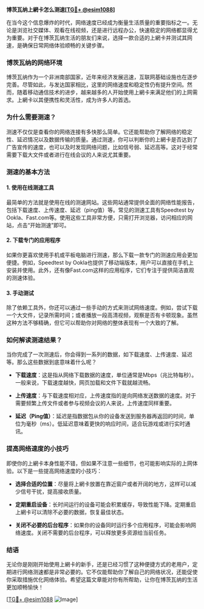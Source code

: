 **博茨瓦纳上網卡怎么测速[[TG💪+ @esim1088](https://t.me/s/esim1088)]**

在当今这个信息爆炸的时代，网络速度已经成为衡量生活质量的重要指标之一。无论是浏览社交媒体、观看在线视频，还是进行远程办公，快速稳定的网络都显得尤为重要。对于在博茨瓦纳生活的朋友们来说，选择一款合适的上網卡并测试其网速，是确保日常网络体验顺畅的关键步骤。

### 博茨瓦纳的网络环境

博茨瓦纳作为一个非洲南部国家，近年来经济发展迅速，互联网基础设施也在逐步完善。尽管如此，与发达国家相比，这里的网络速度和稳定性仍有提升空间。然而，随着移动通信技术的进步，越来越多的人开始使用上網卡来满足他们的上网需求。上網卡以其便携性和灵活性，成为许多人的首选。

### 为什么需要测速？

测速不仅仅是查看你的网络连接有多快那么简单。它还能帮助你了解网络的稳定性、延迟情况以及数据传输的质量。通过测速，你可以判断你的上網卡是否达到了广告宣传的速度，也可以及时发现网络问题，比如信号弱、延迟高等。这对于经常需要下载大文件或者进行在线会议的人来说尤其重要。

### 测速的基本方法

#### 1. 使用在线测速工具

最简单的方法就是使用在线的测速网站。这些网站通常提供全面的网络性能报告，包括下载速度、上传速度、延迟（ping值）等。常见的测速工具有Speedtest by Ookla、Fast.com等。使用这些工具非常方便，只需打开浏览器，访问相应的网站，点击“开始测速”即可。

#### 2. 下载专门的应用程序

如果你更喜欢使用手机或平板电脑进行测速，那么下载一款专门的测速应用会更加便捷。例如，Speedtest by Ookla也提供了移动端版本，用户可以直接在手机上安装并使用。此外，还有像Fast.com这样的应用程序，它们专注于提供简洁直观的测速体验。

#### 3. 手动测试

除了依赖工具外，你还可以通过一些手动的方式来测试网络速度。例如，尝试下载一个大文件，记录所需时间；或者播放一段高清视频，观察是否有卡顿现象。虽然这种方法不够精确，但它可以帮助你对网络的整体表现有一个大致的了解。

### 如何解读测速结果？

当你完成了一次测速后，你会得到一系列的数据，如下载速度、上传速度、延迟等。那么这些数据到底意味着什么呢？

- **下载速度**：这是指从网络下载数据的速度，单位通常是Mbps（兆比特每秒）。一般来说，下载速度越快，网页加载和文件下载就越流畅。
  
- **上传速度**：与下载速度相对应，上传速度指的是向网络发送数据的速度。对于需要频繁上传文件或者参与视频会议的人来说，上传速度同样重要。

- **延迟（Ping值）**：延迟是指数据包从你的设备发送到服务器再返回的时间，单位为毫秒（ms）。低延迟意味着更快的响应时间，适合玩游戏或进行实时通讯。

### 提高网络速度的小技巧

即使你的上網卡本身性能不错，但如果不注意一些细节，也可能影响实际的上网体验。以下是一些提高网络速度的小技巧：

- **选择合适的位置**：尽量将上網卡放置在靠近窗户或者开阔的地方，这样可以减少信号干扰，提高接收质量。
  
- **定期重启设备**：长时间运行的设备可能会积累缓存，导致性能下降。定期重启上網卡可以清除不必要的数据，恢复最佳状态。

- **关闭不必要的后台程序**：如果你的设备同时运行多个应用程序，可能会影响网络速度。关闭不需要的后台程序，可以释放更多资源给当前任务。

### 结语

无论你是刚刚开始使用上網卡的新手，还是已经习惯了这种便捷方式的老用户，定期进行网络测速都是非常必要的。它不仅能帮助你了解自己的网络状况，还能促使你采取措施优化网络体验。希望这篇文章能对你有所帮助，让你在博茨瓦纳的生活更加顺畅愉快！

[[TG💪+ @esim1088](https://t.me/s/esim1088) ![Image](https://i.postimg.cc/4NQfJmqS/Snipaste-2025-05-13-00-14-12.png)]